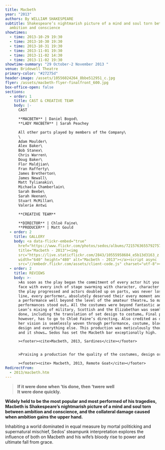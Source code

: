 ```yaml
---
title: Macbeth
year: "2013"
authors: By WILLIAM SHAKESPEARE
subtitle: Shakespeare’s nightmarish picture of a mind and soul torn between
  ambition and conscience
showtimes:
  - time: 2013-10-29 19:30
  - time: 2013-10-30 19:30
  - time: 2013-10-31 19:30
  - time: 2013-11-01 19:30
  - time: 2013-11-02 14:30
  - time: 2013-11-02 19:30
showtime-summary: "29 October-2 November 2013 "
venue: Bridewell Theatre
primary-color: "#27275d"
header-image: /assets/10556024264_8bbe512951_c.jpg
flyer: /assets/macbeth-flyer-finalfront_600.jpg
box-office-open: false
sections:
  - order: 1
    title: CAST & CREATIVE TEAM
    body: |-
      CAST

      **MACBETH** | Daniel Bogod\
      **LADY MACBETH** | Sarah Peachey

      All other parts played by members of the Company\
      \
      Adam Moulder\
      Alex Baker\
      Bob Stanex\
      Chris Warren\
      Doug Baker\
      Flor Maldjian\
      Fran Rafferty\
      James Bretherton\
      James Newall\
      Matt Tylianakis\
      Michaela Chamberlain\
      Sarah Beebe\
      Sarah Heenan\
      Stuart McMillan\
      Valerie Antwi

      **CREATIVE TEAM**

      **DIRECTOR** | Chloë Faine\
      **PRODUCER** | Matt Gould
  - order: 2
    title: GALLERY
    body: <a data-flickr-embed="true"
      href="https://www.flickr.com/photos/sedos/albums/72157636557927573"
      title="Macbeth - 2013"><img
      src="https://live.staticflickr.com/2843/10555958684_e5b13d3163_z.jpg"
      width="640" height="480" alt="Macbeth - 2013"></a><script async
      src="//embedr.flickr.com/assets/client-code.js" charset="utf-8"></script>
  - order: 2
    title: REVIEWS
    body: >-
      >As soon as the play began the commitment of every actor hit you in the
      face with every inch of stage swarming with character, character that as
      the play progressed and actors doubled up on parts, was never lost. Every
      line, every performer… absolutely deserved their every moment and created
      a performance well beyond the level of the amateur theatre… So many
      performances stood out… All the costumes were beyond fantastic and Deborah
      Lean’s mixing of military, Scottish and the Elizabethan was seamlessly
      done, including the translation of set design to costume… Final praise,
      however, has to go to Chloë Faine’s directing. Also credited as designer,
      her vision is seamlessly woven through performance, costume, blocking, set
      design and everything else. This production was meticulously thought out,
      and it shows… Sedos has set the Macbeth bar exceptionally high.

      ><footer><cite>Macbeth, 2013, Sardines</cite></footer>


      >Praising a production for the quality of the costumes, design or special effects is sometimes seen as rather a backhanded compliment. While this can be true, it is easy to forget that theatre is a visual medium, and so such elements are a legitimate part of the spectacle. In the case of Sedos’ Steampunk inspiredMacbeth, at the Bridewell Theatre, the production values are far beyond anything else you are likely to see on the fringe stage. Indeed, they put large parts of the West End to shame…Director Chloe Faine and Matt Gould (who produced the show) should congratulate themselves on a job well done, along with the rest of the cast and crew.

      ><footer><cite> Macbeth, 2013, Remote Goat</cite></footer>
RedirectFrom:
  - 2013/macbeth.htm
---
```

> **If it were done when ‘tis done, then ‘twere well**\
> **It were done quickly.**

**Widely held to be the most popular and most performed of his tragedies, Macbeth is Shakespeare’s nightmarish picture of a mind and soul torn between ambition and conscience, and the collateral damage caused when ambition gains the upper hand.**

Inhabiting a world dominated in equal measure by mortal politicking and supernatural mischief, Sedos’ steampunk interpretation explores the influence of both on Macbeth and his wife’s bloody rise to power and ultimate fall from grace.